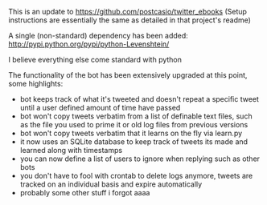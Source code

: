 This is an update to https://github.com/postcasio/twitter_ebooks (Setup instructions are essentially the same as detailed in that project's readme)

A single (non-standard) dependency has been added: http://pypi.python.org/pypi/python-Levenshtein/

I believe everything else come standard with python

The functionality of the bot has been extensively upgraded at this point, some highlights:

* bot keeps track of what it's tweeted and doesn't repeat a specific tweet until a user defined amount of time have passed
* bot won't copy tweets verbatim from a list of definable text files, such as the file you used to prime it or old log files from previous versions
* bot won't copy tweets verbatim that it learns on the fly via learn.py
* it now uses an SQLite database to keep track of tweets its made and learned along with timestamps
* you can now define a list of users to ignore when replying such as other bots
* you don't have to fool with crontab to delete logs anymore, tweets are tracked on an individual basis and expire automatically
* probably some other stuff i forgot aaaa
